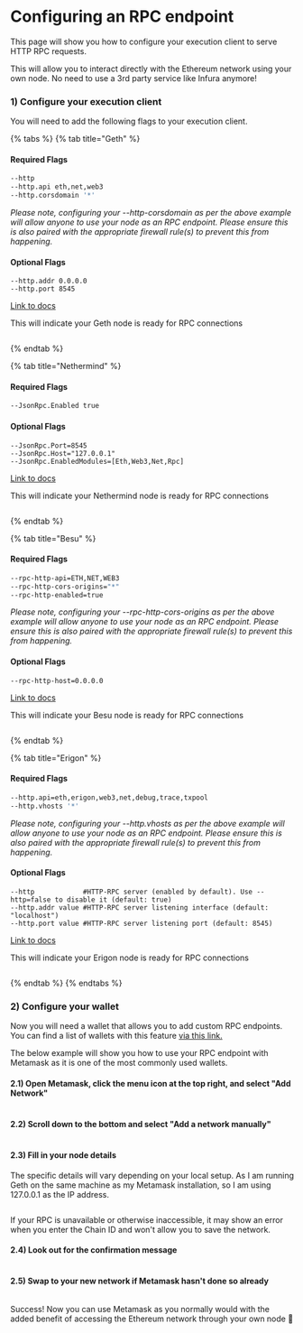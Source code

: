 # Configuring an RPC endpoint

This page will show you how to configure your execution client to serve HTTP RPC requests.

This will allow you to interact directly with the Ethereum network using your own node. No need to use a 3rd party service like Infura anymore!

### 1) Configure your execution client

You will need to add the following flags to your execution client.

{% tabs %}
{% tab title="Geth" %}
#### Required Flags

```bash
--http
--http.api eth,net,web3
--http.corsdomain '*'
```

_Please note, configuring your --http-corsdomain as per the above example will allow anyone to use your node as an RPC endpoint. Please ensure this is also paired with the appropriate firewall rule(s) to prevent this from happening._

#### Optional Flags

```
--http.addr 0.0.0.0
--http.port 8545
```

[Link to docs](https://geth.ethereum.org/docs/interacting-with-geth/rpc)

This will indicate your Geth node is ready for RPC connections

<figure><img src="../.gitbook/assets/RPC-Geth.png" alt=""><figcaption></figcaption></figure>
{% endtab %}

{% tab title="Nethermind" %}
#### Required Flags

```bash
--JsonRpc.Enabled true
```

#### Optional Flags

```
--JsonRpc.Port=8545
--JsonRpc.Host="127.0.0.1"
--JsonRpc.EnabledModules=[Eth,Web3,Net,Rpc]
```

[Link to docs](https://docs.nethermind.io/nethermind/ethereum-client/configuration/jsonrpc)

This will indicate your Nethermind node is ready for RPC connections

<figure><img src="../.gitbook/assets/RPC-Nethermind.png" alt=""><figcaption></figcaption></figure>
{% endtab %}

{% tab title="Besu" %}
#### Required Flags

```bash
--rpc-http-api=ETH,NET,WEB3
--rpc-http-cors-origins="*"
--rpc-http-enabled=true
```

_Please note, configuring your --rpc-http-cors-origins as per the above example will allow anyone to use your node as an RPC endpoint. Please ensure this is also paired with the appropriate firewall rule(s) to prevent this from happening._

#### Optional Flags

```
--rpc-http-host=0.0.0.0
```

[Link to docs](https://besu.hyperledger.org/en/stable/public-networks/how-to/use-besu-api/)

This will indicate your Besu node is ready for RPC connections

<figure><img src="../.gitbook/assets/RPC-Besu.png" alt=""><figcaption></figcaption></figure>
{% endtab %}

{% tab title="Erigon" %}
#### Required Flags

```bash
--http.api=eth,erigon,web3,net,debug,trace,txpool
--http.vhosts '*'
```

_Please note, configuring your --http.vhosts as per the above example will allow anyone to use your node as an RPC endpoint. Please ensure this is also paired with the appropriate firewall rule(s) to prevent this from happening._

#### Optional Flags

```
--http            #HTTP-RPC server (enabled by default). Use --http=false to disable it (default: true)
--http.addr value #HTTP-RPC server listening interface (default: "localhost")
--http.port value #HTTP-RPC server listening port (default: 8545)
```

[Link to docs](https://github.com/ledgerwatch/erigon#json-rpc-daemon)

This will indicate your Erigon node is ready for RPC connections

<figure><img src="../.gitbook/assets/image (8) (2).png" alt=""><figcaption></figcaption></figure>
{% endtab %}
{% endtabs %}

### 2) Configure your wallet

Now you will need a wallet that allows you to add custom RPC endpoints. You can find a list of wallets with this feature [via this link.](https://ethereum.org/en/wallets/find-wallet/)

The below example will show you how to use your RPC endpoint with Metamask as it is one of the most commonly used wallets.

#### 2.1) Open Metamask, click the menu icon at the top right, and select "Add Network"

<figure><img src="../.gitbook/assets/image (7) (2).png" alt=""><figcaption></figcaption></figure>

#### 2.2) Scroll down to the bottom and select "Add a network manually"

<figure><img src="../.gitbook/assets/image (14).png" alt=""><figcaption></figcaption></figure>

#### 2.3) Fill in your node details

The specific details will vary depending on your local setup. As I am running Geth on the same machine as my Metamask installation, so I am using 127.0.0.1 as the IP address.

<figure><img src="../.gitbook/assets/image (4).png" alt=""><figcaption></figcaption></figure>

If your RPC is unavailable or otherwise inaccessible, it may show an error when you enter the Chain ID and won't allow you to save the network.

#### 2.4) Look out for the confirmation message

<figure><img src="../.gitbook/assets/image (12).png" alt=""><figcaption></figcaption></figure>

#### 2.5) Swap to your new network if Metamask hasn't done so already

<figure><img src="../.gitbook/assets/image (3) (1).png" alt=""><figcaption></figcaption></figure>

Success! Now you can use Metamask as you normally would with the added benefit of accessing the Ethereum network through your own node 🥳
